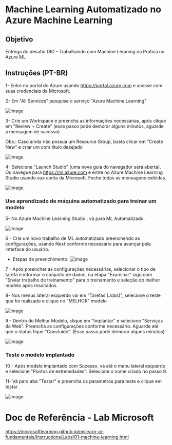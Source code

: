 # Machine Learning Automatizado no Azure Machine Learning

## Objetivo 

Entrega do desafio DIO - Trabalhando com Machine Leraning na Prática no Azure ML

## Instruções (PT-BR)

1- Entre no portal do Azure usando https://portal.azure.com e acesse com suas credenciais da Microsoft.

2- Em "All Services" pesquise o serviço "Azure Machine Learning"

![image](https://github.com/igorferrer-data/modelo_ML-02/assets/155840444/94a4a97e-59eb-4d26-bdfb-a61fe606dbca)
 
3- Crie um Workspace e preencha as informações necessárias, após clique em "Review + Create" (esse passo pode demorar alguns minutos, aguarde a mensagem de sucesso)

Obs.: Caso ainda não possua um Resource Group, basta clicar em "Create New" e criar um com título desejado

![image](https://github.com/igorferrer-data/modelo_ML-02/assets/155840444/29e93e7b-1597-49f7-a4d2-472a0258ccbf)

4- Selecione "Launch Studio" (uma nova guia do navegador será aberta). 
Ou navegue para https://ml.azure.com e entre no Azure Machine Learning Studio usando sua conta da Microsoft. Feche todas as mensagens exibidas.

![image](https://github.com/igorferrer-data/modelo_ML-02/assets/155840444/6611d592-c74f-48de-8102-ff90ee4a905f)

### Use aprendizado de máquina automatizado para treinar um modelo

5- No Azure Machine Learning Studio , vá para ML Automatizado.

![image](https://github.com/igorferrer-data/modelo_ML-02/assets/155840444/97f33ef4-0e13-421b-b98e-2861075f42c0)

6 - Crie um novo trabalho de ML automatizado preenchendo as configurações, usando Next conforme necessário para avançar pela interface do usuário.

- Etapas de preenchimento:
![image](https://github.com/igorferrer-data/modelo_ML-02/assets/155840444/2be32039-9478-45d4-9295-a8e4e2cff8f9)

7 -  Após preencher as configurações necessárias, selecionar o tipo de tarefa e informar o conjunto de dados, na etapa "Examinar" sigo com "Enviar trabalho de treinamento" para o treinamento e seleção do melhor modelo após resultados.

8- Nos menus lateral esquerdo vai em "Tarefas (Jobs)", selecione o teste que foi realizado e clique no "MELHOR" modelo

![image](https://github.com/igorferrer-data/modelo_ML-02/assets/155840444/ace0aae4-ed72-4d85-8136-0d5f947dd6dc)

9 - Dentro do Melhor Modelo, clique em "Implantar" e selecione "Serviços da Web". Preencha as configurações conforme necessário. Aguarde até que o status fique "Concluído". (Esse passo pode demorar alguns minutos)

![image](https://github.com/igorferrer-data/modelo_ML-02/assets/155840444/43870d6e-806d-4809-830e-d52361775e8a)

### Teste o modelo implantado

10 - Após modelo implantado com Sucesso, vá até o menu lateral esquerdo e selecione "Pontos de extremidades".
Selecione o nome criado no passo 9.

11- Vá para aba "Testar" e preencha os parametros para teste e clique em testar

![image](https://github.com/igorferrer-data/modelo_ML-02/assets/155840444/62c71041-6805-4539-a767-452532fcea75)

# Doc de Referência - Lab Microsoft

https://microsoftlearning.github.io/mslearn-ai-fundamentals/Instructions/Labs/01-machine-learning.html



